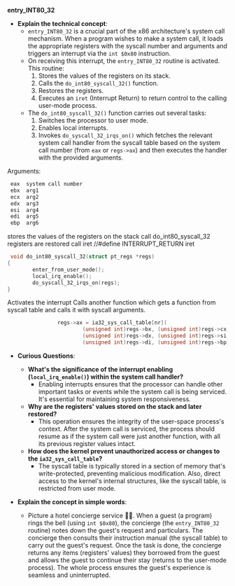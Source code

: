 **entry_INT80_32**
- **Explain the technical concept**:
  - `entry_INT80_32` is a crucial part of the x86 architecture's system call mechanism. 
  When a program wishes to make a system call, it loads the appropriate registers with the syscall number and arguments and triggers an interrupt via the `int $0x80` instruction.
  - On receiving this interrupt, the `entry_INT80_32` routine is activated. This routine:
    1. Stores the values of the registers on its stack.
    2. Calls the `do_int80_syscall_32()` function.
    3. Restores the registers.
    4. Executes an `iret` (Interrupt Return) to return control to the calling user-mode process.
  - The `do_int80_syscall_32()` function carries out several tasks:
    1. Switches the processor to user mode.
    2. Enables local interrupts.
    3. Invokes `do_syscall_32_irqs_on()` which fetches the relevant system call handler from the syscall table based on the system call number (from `eax` or `regs->ax`) and then executes the handler with the provided arguments.



Arguments:
```bash
 eax  system call number
 ebx  arg1
 ecx  arg2
 edx  arg3
 esi  arg4
 edi  arg5
 ebp  arg6
```

stores the values of the registers on the stack
call do_int80_syscall_32
registers are restored
call iret               //#define INTERRUPT_RETURN iret

```C
 void do_int80_syscall_32(struct pt_regs *regs)
{
        enter_from_user_mode();
        local_irq_enable();
        do_syscall_32_irqs_on(regs);
}
```
Activates the interrupt
Calls another function which gets a function from syscall table and calls it with syscall arguments.
```C
                regs->ax = ia32_sys_call_table[nr](
                        (unsigned int)regs->bx, (unsigned int)regs->cx,
                        (unsigned int)regs->dx, (unsigned int)regs->si,
                        (unsigned int)regs->di, (unsigned int)regs->bp);
```


- **Curious Questions**:
  - **What's the significance of the interrupt enabling (`local_irq_enable()`) within the system call handler?**
    - Enabling interrupts ensures that the processor can handle other important tasks or events while the system call is being serviced. It's essential for maintaining system responsiveness.
  - **Why are the registers' values stored on the stack and later restored?**
    - This operation ensures the integrity of the user-space process's context. After the system call is serviced, the process should resume as if the system call were just another function, with all its previous register values intact.
  - **How does the kernel prevent unauthorized access or changes to the `ia32_sys_call_table`?**
    - The syscall table is typically stored in a section of memory that's write-protected, preventing malicious modification. Also, direct access to the kernel's internal structures, like the syscall table, is restricted from user mode.

- **Explain the concept in simple words**:
  - Picture a hotel concierge service 🏨🔔. When a guest (a program) rings the bell (using `int $0x80`), the concierge (the `entry_INT80_32` routine) notes down the guest's request and particulars. The concierge then consults their instruction manual (the syscall table) to carry out the guest's request. Once the task is done, the concierge returns any items (registers' values) they borrowed from the guest and allows the guest to continue their stay (returns to the user-mode process). The whole process ensures the guest's experience is seamless and uninterrupted.
